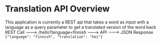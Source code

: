 # Translation API Overview
This application is currently a REST api that takes a word as input with a language as a query
parameter to get a translated version of the word back
REST Call ---> /hello?language=finnish ---> API ---> JSON Response `{"language": "finnish",
"translation": "hei"}`
